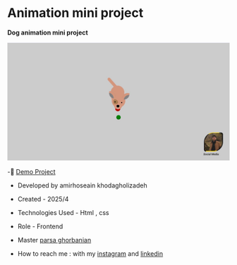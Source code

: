 # Animation mini project 

**Dog animation mini project**  

![viewfinal](https://github.com/amirhoseain-khodagholizadeh-web/dog-animation/blob/main/assets/img/Capture.JPG)



-🔗 [Demo Project](https://amirhoseain-khodagholizadeh-web.github.io/dog-animation/)

- Developed by amirhoseain khodagholizadeh

- Created - 2025/4

- Technologies Used - Html , css 

- Role - Frontend

- Master [parsa ghorbanian](https://github.com/parsaGhorbanian)

- How to reach me : with my [instagram](https://instagram.com/amirhoseain_kh.dev) and [linkedin](https://www.linkedin.com/in/amirhoseain-khodagholizadeh-web/)
